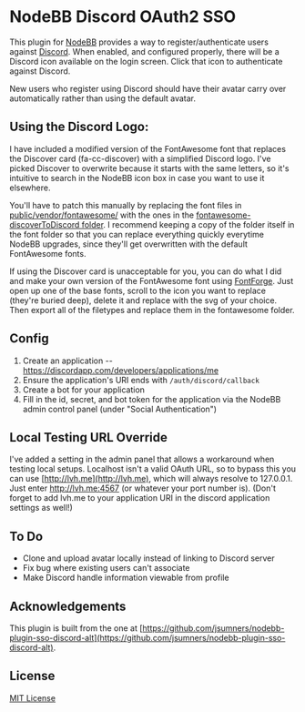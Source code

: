 # NodeBB Discord OAuth2 SSO 

This plugin for [NodeBB](https://github.com/NodeBB/NodeBB/) provides a way to register/authenticate users against
[Discord](https://discordapp.com/). When enabled, and configured properly, there will be a
Discord icon available on the login screen. Click that icon to authenticate
against Discord.

New users who register using Discord should have their avatar carry over automatically rather than using the default avatar.

## Using the Discord Logo:

I have included a modified version of the FontAwesome font that replaces the Discover card (fa-cc-discover) with a simplified Discord logo. I've picked Discover to overwrite because it starts with the same letters, so it's intuitive to search in the NodeBB icon box in case you want to use it elsewhere.

You'll have to patch this manually by replacing the font files in [public/vendor/fontawesome/](https://github.com/NodeBB/NodeBB/tree/master/public/vendor/fontawesome) with the ones in the [fontawesome-discoverToDiscord folder](https://github.com/selkkie/nodebb-plugin-sso-discord-with-logo/tree/master/fontawesome-discoverToDiscord).
I recommend keeping a copy of the folder itself in the font folder so that you can replace everything quickly everytime NodeBB upgrades, since they'll get overwritten with the default FontAwesome fonts.

If using the Discover card is unacceptable for you, you can do what I did and make your own version of the FontAwesome font using [FontForge](https://github.com/fontforge/fontforge). Just open up one of the base fonts, scroll to the icon you want to replace (they're buried deep), delete it and replace with the svg of your choice. Then export all of the filetypes and replace them in the fontawesome folder.

## Config

1. Create an application -- https://discordapp.com/developers/applications/me
2. Ensure the application's URI ends with `/auth/discord/callback`
3. Create a bot for your application
4. Fill in the id, secret, and bot token for the application via the NodeBB admin control panel (under "Social Authentication")

## Local Testing URL Override

I've added a setting in the admin panel that allows a workaround when testing local setups. Localhost isn't a valid OAuth URL, so to bypass this you can use [http://lvh.me](http://lvh.me), which will always resolve to 127.0.0.1. Just enter http://lvh.me:4567 (or whatever your port number is).
(Don't forget to add lvh.me to your application URI in the discord application settings as well!)

## To Do
* Clone and upload avatar locally instead of linking to Discord server
* Fix bug where existing users can't associate
* Make Discord handle information viewable from profile

## Acknowledgements

This plugin is built from the one at [https://github.com/jsumners/nodebb-plugin-sso-discord-alt](https://github.com/jsumners/nodebb-plugin-sso-discord-alt).

## License

[MIT License](http://jsumners.mit-license.org/)